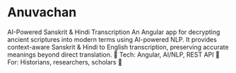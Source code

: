# Anuvachan
AI-Powered Sanskrit &amp; Hindi Transcription An Angular app for decrypting ancient scriptures into modern terms using AI-powered NLP. It provides context-aware Sanskrit &amp; Hindi to English transcription, preserving accurate meanings beyond direct translation.  🔹 Tech: Angular, AI/NLP, REST API 🔹 For: Historians, researchers, scholars 🚀
